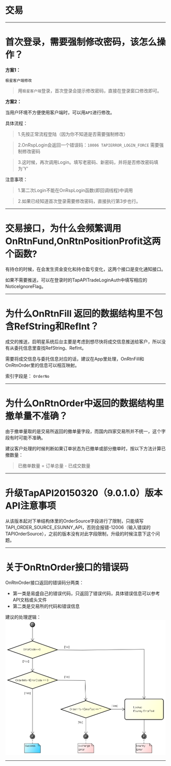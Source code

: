 # 交易

---
# 首次登录，需要强制修改密码，该怎么操作？

**方案1：**

`极星客户端修改`

> 用`极星客户端`登录，首次登录会提示修改密码，直接在登录窗口修改即可。

**方案2：**

当用户环境不方便使用客户端时，可以用`API`进行修改。

具体流程：

> 1.先按正常流程登陆（因为你不知道是否需要强制修改）

> 2.OnRspLogin会返回一个错误码：`10006 TAPIERROR_LOGIN_FORCE` 需要强制修改密码  

> 3.这时候，再次调用Login。填写老密码、新密码，并将是否修改密码填为'Y'

注意事项：

> 1.第二次Login不能在OnRspLogin函数(即回调线程)中调用

> 2.如果已经知道首次登录需要修改密码，直接执行第3步也行。


---

# 交易接口，为什么会频繁调用OnRtnFund,OnRtnPositionProfit这两个函数?

有持仓的时候，在会发生资金变化和持仓盈亏变化，这两个接口是变化通知接口。

如果不需要推送，可以在登录时的TapAPITradeLoginAuth中填写相应的NoticeIgnoreFlag。


---

# 为什么OnRtnFill 返回的数据结构里不包含RefString和RefInt？

成交的推送，启明星系统后台主要是考虑到想尽快将成交信息推送给客户，所以没有从委托信息里查找RefString、RefInt。

需要将成交信息与委托信息对应的话，建议在App里处理，OnRtnFill和OnRtnOrder里的信息可以相互映射。

索引字段是： `OrderNo`

---

# 为什么OnRtnOrder中返回的数据结构里撤单量不准确？

由于撤单量取的是交易所返回的撤单量字段，而国内四家交易所并不统一，这个字段有时可能不准确。

建议客户处理的时候判断如果订单状态为已撤单或部分撤单时，按以下方法计算已撤数量：

>  已撤单数量 = 订单总量 - 已成交数量

---
# 升级TapAPI20150320（9.0.1.0）版本API注意事项

从该版本起对下单结构体里的OrderSource字段进行了限制，只能填写TAPI_ORDER_SOURCE_ESUNNY_API，否则会报错-12006（输入错误的TAPIOrderSource），之前的版本没有对此字段限制，升级的时候注意下这个问题。

---

# 关于OnRtnOrder接口的错误码

OnRtnOrder接口返回的错误码分两类：

- 第一类是易盛自己的错误代码，只返回了错误代码，具体错误信息可以参考API文档或头文件
- 第二类是交易所的代码和错误信息

建议的处理逻辑：
![错误码处理](../images/v9_error_code_seq.png)


---
